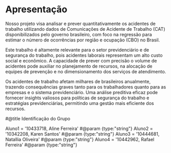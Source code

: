 # Apresentação


Nosso projeto visa analisar e prever quantitativamente os acidentes de trabalho utilizando dados de Comunicações de Acidente de Trabalho (CAT) disponibilizados pelo governo brasileiro, com foco na regressão para estimar o número de ocorrências por região e ocupação (CBO) no Brasil.

Este trabalho é altamente relevante para o setor previdenciário e de segurança do trabalho, pois acidentes laborais representam um alto custo social e econômico. A capacidade de prever com precisão o volume de acidentes pode auxiliar no planejamento de recursos, na alocação de equipes de prevenção e no dimensionamento dos serviços de atendimento.

Os acidentes de trabalho afetam milhares de brasileiros anualmente, trazendo consequências graves tanto para os trabalhadores quanto para as empresas e o sistema previdenciário. Uma análise preditiva eficaz pode fornecer insights valiosos para políticas de segurança do trabalho e estratégias previdenciárias, permitindo uma gestão mais eficiente dos recursos.





#@title Identificação do Grupo

Aluno1 = '10433718, Aline Ferreira' #@param {type:"string"}
Aluno2 = '10342208, Karen Santos' #@param {type:"string"}
Aluno3 = '10444681, Natallia Oliveira' #@param {type:"string"}
Aluno4 = '10442962, Rafael Ferreira' #@param {type:"string"}
